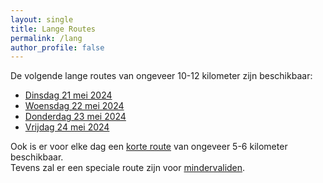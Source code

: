 ```yaml
---
layout: single
title: Lange Routes
permalink: /lang
author_profile: false
---
```


De volgende lange routes van ongeveer 10-12 kilometer zijn beschikbaar:

- [Dinsdag 21 mei 2024](/routes/lang/dinsdag)
- [Woensdag 22 mei 2024](/routes/lang/woensdag)
- [Donderdag 23 mei 2024](/routes/lang/donderdag)
- [Vrijdag 24 mei 2024](/routes/lang/vrijdag)

Ook is er voor elke dag een [korte route](/kort) van ongeveer 5-6 kilometer beschikbaar.  
Tevens zal er een speciale route zijn voor [mindervaliden](/routes/mindervaliden).
